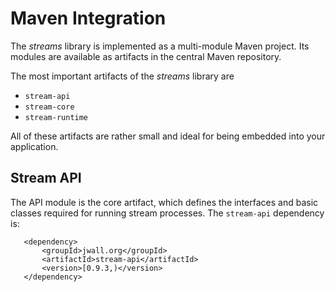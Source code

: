 Maven Integration
=================

The *streams* library is implemented as a multi-module Maven
project. Its modules are available as artifacts in the central Maven
repository.

The most important artifacts of the *streams* library are

  - `stream-api`
  - `stream-core`
  - `stream-runtime`

All of these artifacts are rather small and ideal for being embedded
into your application.


Stream API
----------

The API module is the core artifact, which defines the interfaces and
basic classes required for running stream processes. The `stream-api`
dependency is:

       <dependency>
           <groupId>jwall.org</groupId>
           <artifactId>stream-api</artifactId>
           <version>[0.9.3,)</version>
       </dependency>

